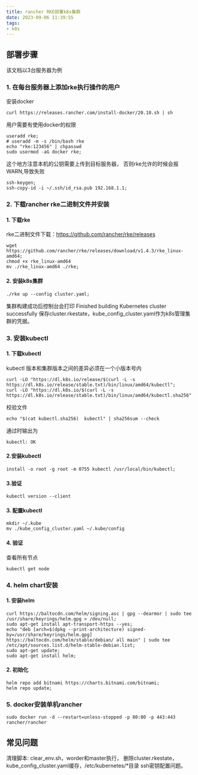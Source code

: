 ```yaml
---
title: rancher RKE部署k8s集群
date: 2023-09-06 11:39:55
tags:
- k8s
---
```


## 部署步骤
该文档以3台服务器为例
### 1. 在每台服务器上添加rke执行操作的用户

安装docker
```
curl https://releases.rancher.com/install-docker/20.10.sh | sh
```

用户需要有使用docker的权限
```
useradd rke;
# useradd -m -s /bin/bash rke
echo "rke:123456" | chpasswd
sudo usermod -aG docker rke;
```
这个地方注意本机的公钥需要上传到目标服务器， 否则rke允许的时候会报WARN,导致失败
```
ssh-keygen;
ssh-copy-id -i ~/.ssh/id_rsa.pub 192.168.1.1;
```

### 2. 下载rancher rke二进制文件并安装
#### 1. 下载rke
rke二进制文件下载：https://github.com/rancher/rke/releases
```
wget https://github.com/rancher/rke/releases/download/v1.4.3/rke_linux-amd64;
chmod +x rke_linux-amd64
mv ./rke_linux-amd64 ./rke;
```
#### 2. 安装k8s集群
```
./rke up --config cluster.yaml;
```
集群构建成功后控制台会打印 Finished building Kubernetes cluster successfully 
保存cluster.rkestate，kube_config_cluster.yaml作为k8s管理集群的凭据。

### 3. 安装kubectl
#### 1. 下载kubectl
kubectl 版本和集群版本之间的差异必须在一个小版本号内
```
curl -LO "https://dl.k8s.io/release/$(curl -L -s https://dl.k8s.io/release/stable.txt)/bin/linux/amd64/kubectl";
curl -LO "https://dl.k8s.io/$(curl -L -s https://dl.k8s.io/release/stable.txt)/bin/linux/amd64/kubectl.sha256"
```
校验文件
```
echo "$(cat kubectl.sha256)  kubectl" | sha256sum --check
```
通过时输出为
```
kubectl: OK
```
#### 2.安装kubectl
```
install -o root -g root -m 0755 kubectl /usr/local/bin/kubectl;
```
#### 3.验证
```
kubectl version --client
```

#### 3. 配置kubectl
```
mkdir ~/.kube
mv ./kube_config_cluster.yaml ~/.kube/config
```

#### 4. 验证
查看所有节点
```
kubectl get node
```

### 4. helm chart安装
#### 1. 安装helm
```
curl https://baltocdn.com/helm/signing.asc | gpg --dearmor | sudo tee /usr/share/keyrings/helm.gpg > /dev/null;
sudo apt-get install apt-transport-https --yes;
echo "deb [arch=$(dpkg --print-architecture) signed-by=/usr/share/keyrings/helm.gpg] https://baltocdn.com/helm/stable/debian/ all main" | sudo tee /etc/apt/sources.list.d/helm-stable-debian.list;
sudo apt-get update;
sudo apt-get install helm;
```
#### 2. 初始化
```
helm repo add bitnami https://charts.bitnami.com/bitnami;
helm repo update;
```

### 5. docker安装单机rancher
```
sudo docker run -d --restart=unless-stopped -p 80:80 -p 443:443 rancher/rancher
```

## 常见问题
清理脚本: clear_env.sh，worder和master执行，
删除cluster.rkestate，kube_config_cluster.yaml缓存，/etc/kubernetes/*目录
ssh密钥配置问题。